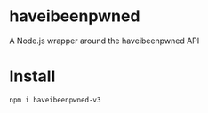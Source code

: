 # haveibeenpwned
A Node.js wrapper around the haveibeenpwned API

# Install
`npm i haveibeenpwned-v3`
